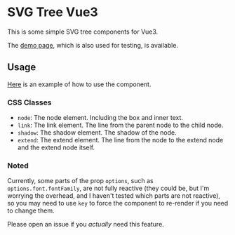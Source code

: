 # SVG Tree Vue3

This is some simple SVG tree components for Vue3.

The [demo page](https://theverydarkness.github.io/svg-tree-vue3/), which is also used for testing, is available.

## Usage

[Here](./src/App.vue) is an example of how to use the component.

### CSS Classes

- `node`: The node element. Including the box and inner text.
- `link`: The link element. The line from the parent node to the child node.
- `shadow`: The shadow element. The shadow of the node.
- `extend`: The extend element. The line from the node to the extend node and the extend node itself.

### Noted

Currently, some parts of the prop `options`, such as `options.font.fontFamily`, are not fully reactive (they could be, but I'm worrying the overhead, and I haven't tested which parts are not reactive), so you may need to use `key` to force the component to re-render if you need to change them.

Please open an issue if you _actually_ need this feature.
